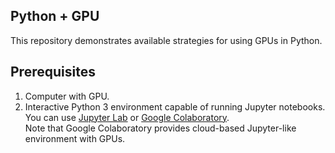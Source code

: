 ## Python + GPU

This repository demonstrates available strategies for using GPUs in Python.


## Prerequisites

1. Computer with GPU.
2. Interactive Python 3 environment capable of running Jupyter notebooks.  
   You can use [Jupyter Lab] or [Google Colaboratory].  
   Note that Google Colaboratory provides cloud-based Jupyter-like environment with GPUs.


[Jupyter Lab]: https://jupyter.org/
[Google Colaboratory]: https://colab.research.google.com/
[create-new-notebook]: https://colab.research.google.com/#create=true
